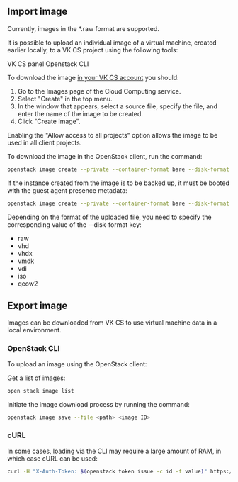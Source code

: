 ## Import image

<warn>

Currently, images in the \*.raw format are supported.

</warn>

It is possible to upload an individual image of a virtual machine, created earlier locally, to a VK CS project using the following tools:

<tabs>
<tablist>
<tab>VK CS panel</tab>
<tab>Openstack CLI</tab>
</tablist>
<tabpanel>

To download the image [in your VK CS account](https://mcs.mail.ru/app/services/infra/servers/) you should:

1. Go to the Images page of the Cloud Computing service.
2. Select "Create" in the top menu.
3. In the window that appears, select a source file, specify the file, and enter the name of the image to be created.
4. Click "Create Image".

<warn>

Enabling the "Allow access to all projects" option allows the image to be used in all client projects.

</warn>

</tabpanel>
<tabpanel>

To download the image in the OpenStack client, run the command:

```bash
openstack image create --private --container-format bare --disk-format raw --property store=s3 --file <raw file> <image_name>
```

If the instance created from the image is to be backed up, it must be booted with the guest agent presence metadata:

```bash
openstack image create --private --container-format bare --disk-format raw --file <raw file> --property hw_qemu_guest_agent=yes --property store=s3 --property os_require_quiesce=yes <image_name>
```

Depending on the format of the uploaded file, you need to specify the corresponding value of the --disk-format key:

- raw
- vhd
- vhdx
- vmdk
- vdi
- iso
- qcow2

</tabpanel>
</tabs>

## Export image

Images can be downloaded from VK CS to use virtual machine data in a local environment.

### OpenStack CLI

To upload an image using the OpenStack client:

Get a list of images:

```bash
open stack image list
```

Initiate the image download process by running the command:

```bash
openstack image save --file <path> <image ID>
```

### cURL

In some cases, loading via the CLI may require a large amount of RAM, in which case cURL can be used:

```bash
curl -H "X-Auth-Token: $(openstack token issue -c id -f value)" https://infra.mail.ru:9292/v2/images/<IMAGE_ID>/file --output <output_filename>
```
